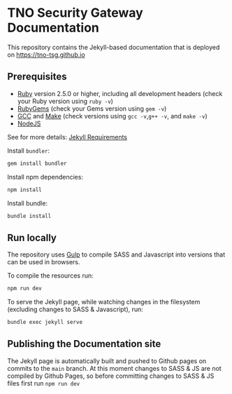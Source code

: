 # TNO Security Gateway Documentation

This repository contains the Jekyll-based documentation that is deployed on https://tno-tsg.github.io

## Prerequisites

* [Ruby](https://www.ruby-lang.org/en/downloads/) version 2.5.0 or higher, including all development headers (check your Ruby version using `ruby -v`)
* [RubyGems](https://rubygems.org/pages/download) (check your Gems version using `gem -v`)
* [GCC](https://gcc.gnu.org/install/) and [Make](https://www.gnu.org/software/make/) (check versions using `gcc -v`,`g++ -v`, and `make -v`)
* [NodeJS](https://nodejs.org/en/)

See for more details: [Jekyll Requirements](https://jekyllrb.com/docs/installation/#requirements)

Install `bundler`:
```bash
gem install bundler
```

Install npm dependencies:
```bash
npm install
```

Install bundle:
```bash
bundle install
```

## Run locally

The repository uses [Gulp](https://gulpjs.com/) to compile SASS and Javascript into versions that can be used in browsers.

To compile the resources run:
```bash
npm run dev
```

To serve the Jekyll page, while watching changes in the filesystem (excluding changes to SASS & Javascript), run:
```bash
bundle exec jekyll serve
```

## Publishing the Documentation site

The Jekyll page is automatically built and pushed to Github pages on commits to the `main` branch.
At this moment changes to SASS & JS are not compiled by Github Pages, so before committing changes to SASS & JS files first run `npm run dev`